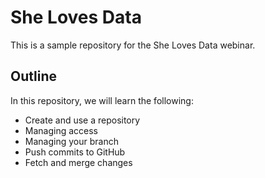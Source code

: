 # She Loves Data
This is a sample repository for the She Loves Data webinar.

## Outline
In this repository, we will learn the following:
- Create and use a repository
- Managing access
- Managing your branch
- Push commits to GitHub
- Fetch and merge changes
